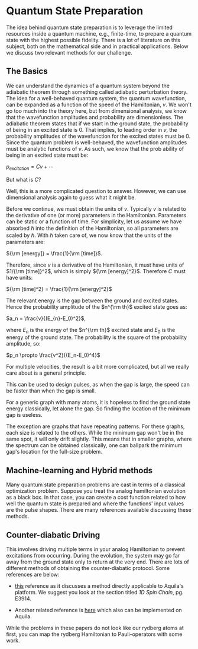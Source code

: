 # Quantum State Preparation

The idea behind quantum state preparation is to leverage the limited resources inside a quantum machine, e.g., finite-time, to prepare a quantum state with the highest possible fidelity. There is a lot of literature on this subject, both on the mathematical side and in practical applications. Below we discuss two relevant methods for our challenge.

## The Basics

We can understand the dynamics of a quantum system beyond the adiabatic theorem through something called adiabatic perturbation theory. The idea for a well-behaved quantum system, the quantum wavefunction, can be expanded as a function of the speed of the Hamiltonian, $v$. We won't go too much into the theory here, but from dimensional analysis, we know that the wavefunction amplitudes and probability are dimensionless. The adiabatic theorem states that if we start in the ground state, the probability of being in an excited state is 0. That implies, to leading order in $v$, the probability amplitudes of the wavefunction for the excited states must be 0. Since the quantum problem is well-behaved, the wavefunction amplitudes must be analytic functions of $v$. As such, we know that the prob ability of being in an excited state must be:

$p_{excitation} = C v + \cdots$

But what is $C$? 

Well, this is a more complicated question to answer. However, we can use dimensional analysis again to guess what it might be. 

Before we continue, we must obtain the units of $v$. Typically $v$ is related to the derivative of one (or more) parameters in the Hamiltonian. Parameters can be static or a function of time. For simplicity, let us assume we have absorbed $\hbar$ into the definition of the Hamiltonian, so all parameters are scaled by $\hbar$. With $\hbar$ taken care of, we now know that the units of the parameters are: 

${\rm [energy]} = \frac{1}{\rm [time]}$. 

Therefore, since $v$ is a derivative of the Hamiltonian, it must have units of $1/{\rm [time]}^2$, which is simply ${\rm [energy]^2}$. Therefore $C$ must have units:

${\rm [time]^2} = \frac{1}{\rm [energy]^2}$ 

The relevant energy is the gap between the ground and excited states. Hence the probability amplitude of the $n^{\rm th}$ excited state goes as: 

$a_n = \frac{v}{(E_{n}-E_0)^2}$,

where $E_n$ is the energy of the $n^{\rm th}$ excited state and $E_0$ is the energy of the ground state. The probability is the square of the probability amplitude, so:

$p_n \propto \frac{v^2}{(E_n-E_0)^4}$

For multiple velocities, the result is a bit more complicated, but all we really care about is a general principle.

This can be used to design pulses, as when the gap is large, the speed can be faster than when the gap is small. 

For a generic graph with many atoms, it is hopeless to find the ground state energy classically, let alone the gap. So finding the location of the minimum gap is useless. 

The exception are graphs that have repeating patterns. For these graphs, each size is related to the others. While the minimum gap won't be in the same spot, it will only drift slightly. This means that in smaller graphs, where the spectrum can be obtained classically, one can ballpark the minimum gap's location for the full-size problem.

## Machine-learning and Hybrid methods

Many quantum state preparation problems are cast in terms of a classical optimization problem. Suppose you treat the analog hamiltonian evolution as a black box. In that case, you can create a cost function related to how well the quantum state is prepared and where the functions' input values are the pulse shapes. There are many references available discussing these methods. 


## Counter-diabatic Driving

This involves driving multiple terms in your analog Hamiltonian to prevent excitations from occurring. During the evolution, the system may go far away from the ground state only to return at the very end. There are lots of different methods of obtaining the counter-diabatic protocol. Some references are below:

* [this](https://www.pnas.org/doi/full/10.1073/pnas.1619826114) reference as it discusses a method directly applicable to Aquila's platform. We suggest you look at the section titled *1D Spin Chain*, pg. E3914. 

* Another related reference is [here](https://arxiv.org/abs/1904.03209) which also can be implemented on Aquila. 

While the problems in these papers do not look like our rydberg atoms at first, you can map the rydberg Hamiltonian to Pauli-operators with some work. 

